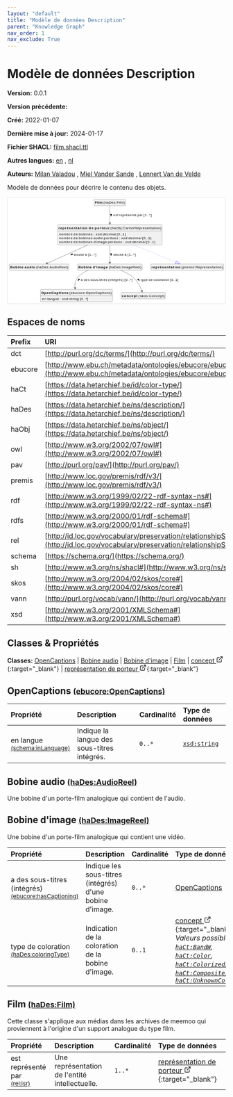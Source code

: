 ```yaml
---
layout: "default"
title: "Modèle de données Description"
parent: "Knowledge Graph"
nav_order: 1
nav_exclude: True
---
```

<svg xmlns="http://www.w3.org/2000/svg" style="display: none;"><symbol id="svg-external-link" width="24" height="24" viewBox="0 0 24 24" fill="none" stroke="currentColor" stroke-width="2" stroke-linecap="round" stroke-linejoin="round" class="feather feather-external-link"><title id="svg-external-link-title">(external link)</title><path d="M18 13v6a2 2 0 0 1-2 2H5a2 2 0 0 1-2-2V8a2 2 0 0 1 2-2h6"></path><polyline points="15 3 21 3 21 9"></polyline><line x1="10" y1="14" x2="21" y2="3"></line> </symbol></svg>

Modèle de données Description
====================

**Version:** 0.0.1

**Version précédente:** 

**Créé:** 2022-01-07

**Dernière mise à jour:** 2024-01-17

**Fichier SHACL:** [film.shacl.ttl](film.shacl.ttl)

**Autres langues:**
[en](../en)
, [nl](../nl)

**Auteurs:**
[Milan Valadou](mailto:milan.valadou@meemoo.be)
, [Miel Vander Sande](mailto:miel.vandersande@meemoo.be)
, [Lennert Van de Velde](mailto:lennert.vandevelde@meemoo.be)


Modèle de données pour décrire le contenu des objets.

<div class="wrap">
  <div class="zoom">
  <svg xmlns="http://www.w3.org/2000/svg" xmlns:xlink="http://www.w3.org/1999/xlink" contentStyleType="text/css" preserveAspectRatio="none" version="1.1" viewBox="0 0 886 430" zoomAndPan="magnify"><defs/><g><a href="#ebucore%3AOpenCaptions" target="_top" title="#ebucore%3AOpenCaptions" xlink:actuate="onRequest" xlink:href="#ebucore%3AOpenCaptions" xlink:show="new" xlink:title="#ebucore%3AOpenCaptions" xlink:type="simple"><g id="elem_ebucore_OpenCaptions"><rect codeLine="15" fill="#F1F1F1" height="50.5938" id="ebucore_OpenCaptions" rx="3.5" ry="3.5" style="stroke:#181818;stroke-width:0.5;" width="293" x="133.5" y="373"/><text fill="#000000" font-family="sans-serif" font-size="14" font-weight="bold" lengthAdjust="spacing" textLength="111" x="136.5" y="390.9951">OpenCaptions</text><text fill="#000000" font-family="sans-serif" font-size="14" lengthAdjust="spacing" textLength="4" x="247.5" y="390.9951"> </text><text fill="#000000" font-family="sans-serif" font-size="14" lengthAdjust="spacing" textLength="172" x="251.5" y="390.9951">(ebucore:OpenCaptions)</text><line style="stroke:#181818;stroke-width:0.5;" x1="134.5" x2="425.5" y1="399.2969" y2="399.2969"/><text fill="#000000" font-family="sans-serif" font-size="14" lengthAdjust="spacing" textLength="18" x="139.5" y="416.292">en</text><text fill="#000000" font-family="sans-serif" font-size="14" lengthAdjust="spacing" textLength="4" x="157.5" y="416.292"> </text><text fill="#000000" font-family="sans-serif" font-size="14" lengthAdjust="spacing" textLength="47" x="161.5" y="416.292">langue</text><text fill="#000000" font-family="sans-serif" font-size="14" lengthAdjust="spacing" textLength="4" x="208.5" y="416.292"> </text><text fill="#000000" font-family="sans-serif" font-size="14" lengthAdjust="spacing" textLength="5" x="212.5" y="416.292">:</text><text fill="#000000" font-family="sans-serif" font-size="14" lengthAdjust="spacing" textLength="4" x="217.5" y="416.292"> </text><text fill="#000000" font-family="sans-serif" font-size="14" font-style="italic" lengthAdjust="spacing" textLength="68" x="221.5" y="416.292">xsd:string</text><text fill="#000000" font-family="sans-serif" font-size="14" lengthAdjust="spacing" textLength="4" x="289.5" y="416.292"> </text><text fill="#000000" font-family="sans-serif" font-size="14" lengthAdjust="spacing" textLength="34" x="293.5" y="416.292">[0..*]</text></g></a><a href="#haDes%3AAudioReel" target="_top" title="#haDes%3AAudioReel" xlink:actuate="onRequest" xlink:href="#haDes%3AAudioReel" xlink:show="new" xlink:title="#haDes%3AAudioReel" xlink:type="simple"><g id="elem_haDes_AudioReel"><rect codeLine="16" fill="#F1F1F1" height="26.2969" id="haDes_AudioReel" rx="3.5" ry="3.5" style="stroke:#181818;stroke-width:0.5;" width="242" x="7" y="270"/><text fill="#000000" font-family="sans-serif" font-size="14" font-weight="bold" lengthAdjust="spacing" textLength="54" x="10" y="287.9951">Bobine</text><text fill="#000000" font-family="sans-serif" font-size="14" font-weight="bold" lengthAdjust="spacing" textLength="5" x="64" y="287.9951"> </text><text fill="#000000" font-family="sans-serif" font-size="14" font-weight="bold" lengthAdjust="spacing" textLength="43" x="69" y="287.9951">audio</text><text fill="#000000" font-family="sans-serif" font-size="14" lengthAdjust="spacing" textLength="4" x="112" y="287.9951"> </text><text fill="#000000" font-family="sans-serif" font-size="14" lengthAdjust="spacing" textLength="130" x="116" y="287.9951">(haDes:AudioReel)</text></g></a><a href="#haDes%3AImageReel" target="_top" title="#haDes%3AImageReel" xlink:actuate="onRequest" xlink:href="#haDes%3AImageReel" xlink:show="new" xlink:title="#haDes%3AImageReel" xlink:type="simple"><g id="elem_haDes_ImageReel"><rect codeLine="17" fill="#F1F1F1" height="26.2969" id="haDes_ImageReel" rx="3.5" ry="3.5" style="stroke:#181818;stroke-width:0.5;" width="263" x="284.5" y="270"/><text fill="#000000" font-family="sans-serif" font-size="14" font-weight="bold" lengthAdjust="spacing" textLength="54" x="287.5" y="287.9951">Bobine</text><text fill="#000000" font-family="sans-serif" font-size="14" font-weight="bold" lengthAdjust="spacing" textLength="5" x="341.5" y="287.9951"> </text><text fill="#000000" font-family="sans-serif" font-size="14" font-weight="bold" lengthAdjust="spacing" textLength="61" x="346.5" y="287.9951">d'image</text><text fill="#000000" font-family="sans-serif" font-size="14" lengthAdjust="spacing" textLength="4" x="407.5" y="287.9951"> </text><text fill="#000000" font-family="sans-serif" font-size="14" lengthAdjust="spacing" textLength="133" x="411.5" y="287.9951">(haDes:ImageReel)</text></g></a><a href="#haDes%3AFilm" target="_top" title="#haDes%3AFilm" xlink:actuate="onRequest" xlink:href="#haDes%3AFilm" xlink:show="new" xlink:title="#haDes%3AFilm" xlink:type="simple"><g id="elem_haDes_Film"><rect codeLine="18" fill="#F1F1F1" height="26.2969" id="haDes_Film" rx="3.5" ry="3.5" style="stroke:#181818;stroke-width:0.5;" width="128" x="352" y="7"/><text fill="#000000" font-family="sans-serif" font-size="14" font-weight="bold" lengthAdjust="spacing" textLength="31" x="355" y="24.9951">Film</text><text fill="#000000" font-family="sans-serif" font-size="14" lengthAdjust="spacing" textLength="4" x="386" y="24.9951"> </text><text fill="#000000" font-family="sans-serif" font-size="14" lengthAdjust="spacing" textLength="87" x="390" y="24.9951">(haDes:Film)</text></g></a><a href="../../terms/fr#skos%3AConcept" target="_top" title="../../terms/fr#skos%3AConcept" xlink:actuate="onRequest" xlink:href="../../terms/fr#skos%3AConcept" xlink:show="new" xlink:title="../../terms/fr#skos%3AConcept" xlink:type="simple"><g id="elem_skos_Concept"><rect codeLine="19" fill="#F1F1F1" height="26.2969" id="skos_Concept" rx="3.5" ry="3.5" style="stroke:#181818;stroke-width:0.5;" width="181" x="461.5" y="385.5"/><text fill="#000000" font-family="sans-serif" font-size="14" font-weight="bold" lengthAdjust="spacing" textLength="64" x="464.5" y="403.4951">concept</text><text fill="#000000" font-family="sans-serif" font-size="14" lengthAdjust="spacing" textLength="4" x="528.5" y="403.4951"> </text><text fill="#000000" font-family="sans-serif" font-size="14" lengthAdjust="spacing" textLength="107" x="532.5" y="403.4951">(skos:Concept)</text></g></a><a href="../../dvd/fr#haObj%3ACarrierRepresentation" target="_top" title="../../dvd/fr#haObj%3ACarrierRepresentation" xlink:actuate="onRequest" xlink:href="../../dvd/fr#haObj%3ACarrierRepresentation" xlink:show="new" xlink:title="../../dvd/fr#haObj%3ACarrierRepresentation" xlink:type="simple"><g id="elem_haObj_CarrierRepresentation"><rect codeLine="20" fill="#F1F1F1" height="83.1875" id="haObj_CarrierRepresentation" rx="3.5" ry="3.5" style="stroke:#181818;stroke-width:0.5;" width="425" x="203.5" y="110"/><text fill="#000000" font-family="sans-serif" font-size="14" font-weight="bold" lengthAdjust="spacing" textLength="118" x="206.5" y="127.9951">représentation</text><text fill="#000000" font-family="sans-serif" font-size="14" font-weight="bold" lengthAdjust="spacing" textLength="5" x="324.5" y="127.9951"> </text><text fill="#000000" font-family="sans-serif" font-size="14" font-weight="bold" lengthAdjust="spacing" textLength="20" x="329.5" y="127.9951">de</text><text fill="#000000" font-family="sans-serif" font-size="14" font-weight="bold" lengthAdjust="spacing" textLength="5" x="349.5" y="127.9951"> </text><text fill="#000000" font-family="sans-serif" font-size="14" font-weight="bold" lengthAdjust="spacing" textLength="60" x="354.5" y="127.9951">porteur</text><text fill="#000000" font-family="sans-serif" font-size="14" lengthAdjust="spacing" textLength="4" x="414.5" y="127.9951"> </text><text fill="#000000" font-family="sans-serif" font-size="14" lengthAdjust="spacing" textLength="207" x="418.5" y="127.9951">(haObj:CarrierRepresentation)</text><line style="stroke:#181818;stroke-width:0.5;" x1="204.5" x2="627.5" y1="136.2969" y2="136.2969"/><text fill="#000000" font-family="sans-serif" font-size="14" lengthAdjust="spacing" textLength="54" x="209.5" y="153.292">nombre</text><text fill="#000000" font-family="sans-serif" font-size="14" lengthAdjust="spacing" textLength="4" x="263.5" y="153.292"> </text><text fill="#000000" font-family="sans-serif" font-size="14" lengthAdjust="spacing" textLength="18" x="267.5" y="153.292">de</text><text fill="#000000" font-family="sans-serif" font-size="14" lengthAdjust="spacing" textLength="4" x="285.5" y="153.292"> </text><text fill="#000000" font-family="sans-serif" font-size="14" lengthAdjust="spacing" textLength="56" x="289.5" y="153.292">bobines</text><text fill="#000000" font-family="sans-serif" font-size="14" lengthAdjust="spacing" textLength="4" x="345.5" y="153.292"> </text><text fill="#000000" font-family="sans-serif" font-size="14" lengthAdjust="spacing" textLength="5" x="349.5" y="153.292">:</text><text fill="#000000" font-family="sans-serif" font-size="14" lengthAdjust="spacing" textLength="4" x="354.5" y="153.292"> </text><text fill="#000000" font-family="sans-serif" font-size="14" font-style="italic" lengthAdjust="spacing" textLength="82" x="358.5" y="153.292">xsd:decimal</text><text fill="#000000" font-family="sans-serif" font-size="14" lengthAdjust="spacing" textLength="4" x="440.5" y="153.292"> </text><text fill="#000000" font-family="sans-serif" font-size="14" lengthAdjust="spacing" textLength="36" x="444.5" y="153.292">[0..1]</text><text fill="#000000" font-family="sans-serif" font-size="14" lengthAdjust="spacing" textLength="54" x="209.5" y="169.5889">nombre</text><text fill="#000000" font-family="sans-serif" font-size="14" lengthAdjust="spacing" textLength="4" x="263.5" y="169.5889"> </text><text fill="#000000" font-family="sans-serif" font-size="14" lengthAdjust="spacing" textLength="18" x="267.5" y="169.5889">de</text><text fill="#000000" font-family="sans-serif" font-size="14" lengthAdjust="spacing" textLength="4" x="285.5" y="169.5889"> </text><text fill="#000000" font-family="sans-serif" font-size="14" lengthAdjust="spacing" textLength="56" x="289.5" y="169.5889">bobines</text><text fill="#000000" font-family="sans-serif" font-size="14" lengthAdjust="spacing" textLength="4" x="345.5" y="169.5889"> </text><text fill="#000000" font-family="sans-serif" font-size="14" lengthAdjust="spacing" textLength="38" x="349.5" y="169.5889">audio</text><text fill="#000000" font-family="sans-serif" font-size="14" lengthAdjust="spacing" textLength="4" x="387.5" y="169.5889"> </text><text fill="#000000" font-family="sans-serif" font-size="14" lengthAdjust="spacing" textLength="58" x="391.5" y="169.5889">perdues</text><text fill="#000000" font-family="sans-serif" font-size="14" lengthAdjust="spacing" textLength="4" x="449.5" y="169.5889"> </text><text fill="#000000" font-family="sans-serif" font-size="14" lengthAdjust="spacing" textLength="5" x="453.5" y="169.5889">:</text><text fill="#000000" font-family="sans-serif" font-size="14" lengthAdjust="spacing" textLength="4" x="458.5" y="169.5889"> </text><text fill="#000000" font-family="sans-serif" font-size="14" font-style="italic" lengthAdjust="spacing" textLength="82" x="462.5" y="169.5889">xsd:decimal</text><text fill="#000000" font-family="sans-serif" font-size="14" lengthAdjust="spacing" textLength="4" x="544.5" y="169.5889"> </text><text fill="#000000" font-family="sans-serif" font-size="14" lengthAdjust="spacing" textLength="36" x="548.5" y="169.5889">[0..1]</text><text fill="#000000" font-family="sans-serif" font-size="14" lengthAdjust="spacing" textLength="54" x="209.5" y="185.8857">nombre</text><text fill="#000000" font-family="sans-serif" font-size="14" lengthAdjust="spacing" textLength="4" x="263.5" y="185.8857"> </text><text fill="#000000" font-family="sans-serif" font-size="14" lengthAdjust="spacing" textLength="18" x="267.5" y="185.8857">de</text><text fill="#000000" font-family="sans-serif" font-size="14" lengthAdjust="spacing" textLength="4" x="285.5" y="185.8857"> </text><text fill="#000000" font-family="sans-serif" font-size="14" lengthAdjust="spacing" textLength="56" x="289.5" y="185.8857">bobines</text><text fill="#000000" font-family="sans-serif" font-size="14" lengthAdjust="spacing" textLength="4" x="345.5" y="185.8857"> </text><text fill="#000000" font-family="sans-serif" font-size="14" lengthAdjust="spacing" textLength="54" x="349.5" y="185.8857">d'image</text><text fill="#000000" font-family="sans-serif" font-size="14" lengthAdjust="spacing" textLength="4" x="403.5" y="185.8857"> </text><text fill="#000000" font-family="sans-serif" font-size="14" lengthAdjust="spacing" textLength="58" x="407.5" y="185.8857">perdues</text><text fill="#000000" font-family="sans-serif" font-size="14" lengthAdjust="spacing" textLength="4" x="465.5" y="185.8857"> </text><text fill="#000000" font-family="sans-serif" font-size="14" lengthAdjust="spacing" textLength="5" x="469.5" y="185.8857">:</text><text fill="#000000" font-family="sans-serif" font-size="14" lengthAdjust="spacing" textLength="4" x="474.5" y="185.8857"> </text><text fill="#000000" font-family="sans-serif" font-size="14" font-style="italic" lengthAdjust="spacing" textLength="82" x="478.5" y="185.8857">xsd:decimal</text><text fill="#000000" font-family="sans-serif" font-size="14" lengthAdjust="spacing" textLength="4" x="560.5" y="185.8857"> </text><text fill="#000000" font-family="sans-serif" font-size="14" lengthAdjust="spacing" textLength="36" x="564.5" y="185.8857">[0..1]</text></g></a><a href="#premis%3ARepresentation" target="_top" title="#premis%3ARepresentation" xlink:actuate="onRequest" xlink:href="#premis%3ARepresentation" xlink:show="new" xlink:title="#premis%3ARepresentation" xlink:type="simple"><g id="elem_premis_Representation"><rect codeLine="21" fill="#F1F1F1" height="26.2969" id="premis_Representation" rx="3.5" ry="3.5" style="stroke:#181818;stroke-width:0.5;" width="297" x="582.5" y="270"/><text fill="#000000" font-family="sans-serif" font-size="14" font-weight="bold" lengthAdjust="spacing" textLength="118" x="585.5" y="287.9951">représentation</text><text fill="#000000" font-family="sans-serif" font-size="14" lengthAdjust="spacing" textLength="4" x="703.5" y="287.9951"> </text><text fill="#000000" font-family="sans-serif" font-size="14" lengthAdjust="spacing" textLength="169" x="707.5" y="287.9951">(premis:Representation)</text></g></a><g id="link_haDes_ImageReel_ebucore_OpenCaptions"><path codeLine="30" d="M327.58,296.04 C310.74,302.36 294.98,311.84 284,326 C273.87,339.07 272.5239,351.8971 274.2039,366.9371 " fill="none" id="haDes_ImageReel-to-ebucore_OpenCaptions" style="stroke:#454645;stroke-width:1.0;"/><polygon fill="#454645" points="274.87,372.9,277.8462,363.5116,274.3149,367.9309,269.8956,364.3997,274.87,372.9" style="stroke:#454645;stroke-width:1.0;"/><polygon fill="#000000" points="285.9927,338.5609,293.7809,333.1025,289.0851,329.5671,285.9927,338.5609" style="stroke:#000000;stroke-width:1.0;"/><text fill="#000000" font-family="sans-serif" font-size="13" lengthAdjust="spacing" textLength="8" x="298" y="339.0669">a</text><text fill="#000000" font-family="sans-serif" font-size="13" lengthAdjust="spacing" textLength="4" x="306" y="339.0669"> </text><text fill="#000000" font-family="sans-serif" font-size="13" lengthAdjust="spacing" textLength="23" x="310" y="339.0669">des</text><text fill="#000000" font-family="sans-serif" font-size="13" lengthAdjust="spacing" textLength="4" x="333" y="339.0669"> </text><text fill="#000000" font-family="sans-serif" font-size="13" lengthAdjust="spacing" textLength="68" x="337" y="339.0669">sous-titres</text><text fill="#000000" font-family="sans-serif" font-size="13" lengthAdjust="spacing" textLength="4" x="405" y="339.0669"> </text><text fill="#000000" font-family="sans-serif" font-size="13" lengthAdjust="spacing" textLength="62" x="409" y="339.0669">(intégrés)</text><text fill="#000000" font-family="sans-serif" font-size="13" lengthAdjust="spacing" textLength="4" x="471" y="339.0669"> </text><text fill="#000000" font-family="sans-serif" font-size="13" lengthAdjust="spacing" textLength="33" x="475" y="339.0669">[0..*]</text></g><g id="link_haDes_ImageReel_skos_Concept"><path codeLine="31" d="M460.12,296.12 C478.09,302.72 498.09,312.39 513,326 C531.17,342.59 540.6727,363.9987 546.1627,379.6387 " fill="none" id="haDes_ImageReel-to-skos_Concept" style="stroke:#454645;stroke-width:1.0;"/><polygon fill="#454645" points="548.15,385.3,548.9433,375.4831,546.4939,380.5822,541.3949,378.1328,548.15,385.3" style="stroke:#454645;stroke-width:1.0;"/><polygon fill="#000000" points="536.5878,338.0489,532.1444,329.6402,528.0505,333.8578,536.5878,338.0489" style="stroke:#000000;stroke-width:1.0;"/><text fill="#000000" font-family="sans-serif" font-size="13" lengthAdjust="spacing" textLength="28" x="542" y="339.0669">type</text><text fill="#000000" font-family="sans-serif" font-size="13" lengthAdjust="spacing" textLength="4" x="570" y="339.0669"> </text><text fill="#000000" font-family="sans-serif" font-size="13" lengthAdjust="spacing" textLength="16" x="574" y="339.0669">de</text><text fill="#000000" font-family="sans-serif" font-size="13" lengthAdjust="spacing" textLength="4" x="590" y="339.0669"> </text><text fill="#000000" font-family="sans-serif" font-size="13" lengthAdjust="spacing" textLength="63" x="594" y="339.0669">coloration</text><text fill="#000000" font-family="sans-serif" font-size="13" lengthAdjust="spacing" textLength="4" x="657" y="339.0669"> </text><text fill="#000000" font-family="sans-serif" font-size="13" lengthAdjust="spacing" textLength="34" x="661" y="339.0669">[0..1]</text></g><g id="link_haDes_Film_haObj_CarrierRepresentation"><path codeLine="34" d="M416,33.42 C416,50.89 416,77.55 416,103.94 " fill="none" id="haDes_Film-to-haObj_CarrierRepresentation" style="stroke:#454645;stroke-width:1.0;"/><polygon fill="#454645" points="416,109.94,420,100.94,416,104.94,412,100.94,416,109.94" style="stroke:#454645;stroke-width:1.0;"/><polygon fill="#000000" points="421,76.5664,423.9389,67.5213,418.0611,67.5213,421,76.5664" style="stroke:#000000;stroke-width:1.0;"/><text fill="#000000" font-family="sans-serif" font-size="13" lengthAdjust="spacing" textLength="20" x="430" y="76.0669">est</text><text fill="#000000" font-family="sans-serif" font-size="13" lengthAdjust="spacing" textLength="4" x="450" y="76.0669"> </text><text fill="#000000" font-family="sans-serif" font-size="13" lengthAdjust="spacing" textLength="70" x="454" y="76.0669">représenté</text><text fill="#000000" font-family="sans-serif" font-size="13" lengthAdjust="spacing" textLength="4" x="524" y="76.0669"> </text><text fill="#000000" font-family="sans-serif" font-size="13" lengthAdjust="spacing" textLength="21" x="528" y="76.0669">par</text><text fill="#000000" font-family="sans-serif" font-size="13" lengthAdjust="spacing" textLength="4" x="549" y="76.0669"> </text><text fill="#000000" font-family="sans-serif" font-size="13" lengthAdjust="spacing" textLength="33" x="553" y="76.0669">[1..*]</text></g><g id="link_haObj_CarrierRepresentation_premis_Representation"><path codeLine="38" d="M514.8,193.12 C579.4,219.67 642.7115,245.707 684.9715,263.077 " fill="none" id="haObj_CarrierRepresentation-to-premis_Representation" style="stroke:#0000FF;stroke-width:1.0;stroke-dasharray:1.0,3.0;"/><polygon fill="none" points="701.62,269.92,687.2525,257.5275,682.6905,268.6265,701.62,269.92" style="stroke:#0000FF;stroke-width:1.0;"/></g><g id="link_haObj_CarrierRepresentation_haDes_AudioReel"><path codeLine="43" d="M325.67,193.12 C266.61,219.67 198.9725,250.0899 160.3325,267.4599 " fill="none" id="haObj_CarrierRepresentation-to-haDes_AudioReel" style="stroke:#454645;stroke-width:1.0;"/><polygon fill="#454645" points="154.86,269.92,164.7088,269.8782,159.4204,267.8699,161.4287,262.5816,154.86,269.92" style="stroke:#454645;stroke-width:1.0;"/><polygon fill="#000000" points="255.4398,233.6168,264.8945,232.588,262.4841,227.2272,255.4398,233.6168" style="stroke:#000000;stroke-width:1.0;"/><text fill="#000000" font-family="sans-serif" font-size="13" lengthAdjust="spacing" textLength="42" x="269" y="236.0669">stocké</text><text fill="#000000" font-family="sans-serif" font-size="13" lengthAdjust="spacing" textLength="4" x="311" y="236.0669"> </text><text fill="#000000" font-family="sans-serif" font-size="13" lengthAdjust="spacing" textLength="8" x="315" y="236.0669">à</text><text fill="#000000" font-family="sans-serif" font-size="13" lengthAdjust="spacing" textLength="4" x="323" y="236.0669"> </text><text fill="#000000" font-family="sans-serif" font-size="13" lengthAdjust="spacing" textLength="33" x="327" y="236.0669">[1..*]</text></g><g id="link_haObj_CarrierRepresentation_haDes_ImageReel"><path codeLine="44" d="M416,193.12 C416,219.67 416,246.55 416,263.92 " fill="none" id="haObj_CarrierRepresentation-to-haDes_ImageReel" style="stroke:#454645;stroke-width:1.0;"/><polygon fill="#454645" points="416,269.92,420,260.92,416,264.92,412,260.92,416,269.92" style="stroke:#454645;stroke-width:1.0;"/><polygon fill="#000000" points="421,236.5664,423.9389,227.5213,418.0611,227.5213,421,236.5664" style="stroke:#000000;stroke-width:1.0;"/><text fill="#000000" font-family="sans-serif" font-size="13" lengthAdjust="spacing" textLength="42" x="430" y="236.0669">stocké</text><text fill="#000000" font-family="sans-serif" font-size="13" lengthAdjust="spacing" textLength="4" x="472" y="236.0669"> </text><text fill="#000000" font-family="sans-serif" font-size="13" lengthAdjust="spacing" textLength="8" x="476" y="236.0669">à</text><text fill="#000000" font-family="sans-serif" font-size="13" lengthAdjust="spacing" textLength="4" x="484" y="236.0669"> </text><text fill="#000000" font-family="sans-serif" font-size="13" lengthAdjust="spacing" textLength="33" x="488" y="236.0669">[1..*]</text></g></g></svg>
  </div>
</div>

## Espaces de noms

| Prefix | URI      |
| :----- | :------- |
| dct     | [http://purl.org/dc/terms/](http://purl.org/dc/terms/) |
| ebucore     | [http://www.ebu.ch/metadata/ontologies/ebucore/ebucore#](http://www.ebu.ch/metadata/ontologies/ebucore/ebucore#) |
| haCt     | [https://data.hetarchief.be/id/color-type/](https://data.hetarchief.be/id/color-type/) |
| haDes     | [https://data.hetarchief.be/ns/description/](https://data.hetarchief.be/ns/description/) |
| haObj     | [https://data.hetarchief.be/ns/object/](https://data.hetarchief.be/ns/object/) |
| owl     | [http://www.w3.org/2002/07/owl#](http://www.w3.org/2002/07/owl#) |
| pav     | [http://purl.org/pav/](http://purl.org/pav/) |
| premis     | [http://www.loc.gov/premis/rdf/v3/](http://www.loc.gov/premis/rdf/v3/) |
| rdf     | [http://www.w3.org/1999/02/22-rdf-syntax-ns#](http://www.w3.org/1999/02/22-rdf-syntax-ns#) |
| rdfs     | [http://www.w3.org/2000/01/rdf-schema#](http://www.w3.org/2000/01/rdf-schema#) |
| rel     | [http://id.loc.gov/vocabulary/preservation/relationshipSubType/](http://id.loc.gov/vocabulary/preservation/relationshipSubType/) |
| schema     | [https://schema.org/](https://schema.org/) |
| sh     | [http://www.w3.org/ns/shacl#](http://www.w3.org/ns/shacl#) |
| skos     | [http://www.w3.org/2004/02/skos/core#](http://www.w3.org/2004/02/skos/core#) |
| vann     | [http://purl.org/vocab/vann/](http://purl.org/vocab/vann/) |
| xsd     | [http://www.w3.org/2001/XMLSchema#](http://www.w3.org/2001/XMLSchema#) |

## Classes & Propriétés

**Classes:** 
 [OpenCaptions](#ebucore%3AOpenCaptions) |  [Bobine audio](#haDes%3AAudioReel) |  [Bobine d'image](#haDes%3AImageReel) |  [Film](#haDes%3AFilm) |  [concept <svg class="svg-external-link" viewBox="0 0 24 24" aria-labelledby="svg-external-link-title"><use xlink:href="#svg-external-link"></use></svg>](../../terms/fr#skos%3AConcept){:target="_blank"} |  [représentation de porteur <svg class="svg-external-link" viewBox="0 0 24 24" aria-labelledby="svg-external-link-title"><use xlink:href="#svg-external-link"></use></svg>](../../dvd/fr#haObj%3ACarrierRepresentation){:target="_blank"}
## <a id="ebucore%3AOpenCaptions"></a>OpenCaptions <small>[(ebucore:OpenCaptions)](http://www.ebu.ch/metadata/ontologies/ebucore/ebucore#OpenCaptions)</small>




| Propriété | Description | Cardinalité | Type de données |
| :------ | :---------- | :---------- | :------- |
| <a id='schema%3AinLanguage'></a>en langue <br> <small>[(schema:inLanguage)](https://schema.org/inLanguage)</small> | Indique la langue des sous-titres intégrés. | `0..*` | [`xsd:string`](http://www.w3.org/2001/XMLSchema#string)  |

## <a id="haDes%3AAudioReel"></a>Bobine audio <small>[(haDes:AudioReel)](https://data.hetarchief.be/ns/description/AudioReel)</small>


Une bobine d'un porte-film analogique qui contient de l'audio.


## <a id="haDes%3AImageReel"></a>Bobine d'image <small>[(haDes:ImageReel)](https://data.hetarchief.be/ns/description/ImageReel)</small>


Une bobine d'un porte-film analogique qui contient une vidéo.

| Propriété | Description | Cardinalité | Type de données |
| :------ | :---------- | :---------- | :------- |
| <a id='ebucore%3AhasCaptioning'></a>a des sous-titres (intégrés) <br> <small>[(ebucore:hasCaptioning)](http://www.ebu.ch/metadata/ontologies/ebucore/ebucore#hasCaptioning)</small> | Indique les sous-titres (intégrés) d'une bobine d'image. | `0..*` | [OpenCaptions](#ebucore%3AOpenCaptions)  |
| <a id='haDes%3AcoloringType'></a>type de coloration <br> <small>[(haDes:coloringType)](https://data.hetarchief.be/ns/description/coloringType)</small> | Indication de la coloration de la bobine d'image. | `0..1` | [concept <svg class="svg-external-link" viewBox="0 0 24 24" aria-labelledby="svg-external-link-title"><use xlink:href="#svg-external-link"></use></svg>](../../terms/fr#skos%3AConcept){:target="_blank"} <br>_Valeurs possibles: [`haCt:BandW`](https://data.hetarchief.be/id/color-type/BandW), [`haCt:Color`](https://data.hetarchief.be/id/color-type/Color), [`haCt:Colorized`](https://data.hetarchief.be/id/color-type/Colorized), [`haCt:Composite`](https://data.hetarchief.be/id/color-type/Composite), [`haCt:UnknownColorType`](https://data.hetarchief.be/id/color-type/UnknownColorType)_ |

## <a id="haDes%3AFilm"></a>Film <small>[(haDes:Film)](https://data.hetarchief.be/ns/description/Film)</small>


Cette classe s'applique aux médias dans les archives de meemoo qui proviennent à l'origine d'un support analogue du type film.

| Propriété | Description | Cardinalité | Type de données |
| :------ | :---------- | :---------- | :------- |
| <a id='rel%3Aisr'></a>est représenté par <br> <small>[(rel:isr)](http://id.loc.gov/vocabulary/preservation/relationshipSubType/isr)</small> | Une représentation de l'entité intellectuelle. | `1..*` | [représentation de porteur <svg class="svg-external-link" viewBox="0 0 24 24" aria-labelledby="svg-external-link-title"><use xlink:href="#svg-external-link"></use></svg>](../../dvd/fr#haObj%3ACarrierRepresentation){:target="_blank"}  |

[^1]: Étiquettes de langue uniques requises
<style>
.zoom > svg {
    width: 100%;
    height: auto;
    background-color: #fff;
}

.zoom > svg text{
   -webkit-user-select: none;
   -moz-user-select: none;
   -ms-user-select: none;
   user-select: none;
}

.wrap {
  overflow: hidden;
  border: 1px solid #E6E6E6;
}

.zoom {
  position: relative;
}

.zoom:hover {
  transform: scale(2.0); cursor: grab;
}
.svg-external-link {
  width: 16px;
  height: 16px;
}
</style>
<script>
var svg = document.querySelector('svg[zoomAndPan="magnify"]');
var zoomDiv = document.querySelector('.zoom');
zoomDiv.addEventListener('mouseleave', onMouseOutZoomDiv);
if (window.PointerEvent) {
  svg.addEventListener('pointerdown', onPointerDown);
  svg.addEventListener('pointerup', onPointerUp);
  svg.addEventListener('pointerleave', onPointerUp); 
  svg.addEventListener('pointermove', onPointerMove); 
} else {

  svg.addEventListener('mousedown', onPointerDown); 
  svg.addEventListener('mouseup', onPointerUp); 
  svg.addEventListener('mouseleave', onPointerUp); 
  svg.addEventListener('mousemove', onPointerMove); 

  svg.addEventListener('touchstart', onPointerDown);
  svg.addEventListener('touchend', onPointerUp);
  svg.addEventListener('touchmove', onPointerMove); 
}

function getPointFromEvent (event) {
  var point = {x:0, y:0};
  if (event.targetTouches) {
    point.x = event.targetTouches[0].clientX;
    point.y = event.targetTouches[0].clientY;
  } else {
    point.x = event.clientX;
    point.y = event.clientY;
  }
  
  return point;
}

var isPointerDown = false;

var pointerOrigin = {
  x: 0,
  y: 0
};

function onPointerDown(event) {
  isPointerDown = true; 
  
  var pointerPosition = getPointFromEvent(event);
  pointerOrigin.x = pointerPosition.x;
  pointerOrigin.y = pointerPosition.y;
}

var originalViewBoxString = svg.getAttribute('viewBox');
var originalViewBoxList= svg.viewBox.baseVal;

var originalViewBox = {
    x: originalViewBoxList.x,
    y: originalViewBoxList.y,
    width: originalViewBoxList.width,
    height: originalViewBoxList.height
};

var viewBox = structuredClone(originalViewBox);
console.log(viewBox);
var newViewBox = {
  x: 0,
  y: 0
};

var ratio = viewBox.width / svg.getBoundingClientRect().width;
window.addEventListener('resize', function() {
  ratio = viewBox.width / svg.getBoundingClientRect().width;
});

function onPointerMove (event) {
  if (!isPointerDown) {
    return;
  }
  event.preventDefault();

  var pointerPosition = getPointFromEvent(event);

  newViewBox.x = viewBox.x - ((pointerPosition.x - pointerOrigin.x) * ratio);
  newViewBox.y = viewBox.y - ((pointerPosition.y - pointerOrigin.y) * ratio);

  var viewBoxString = `${newViewBox.x} ${newViewBox.y} ${viewBox.width} ${viewBox.height}`;
  svg.setAttribute('viewBox', viewBoxString);
}

function onPointerUp() {
  isPointerDown = false;

  viewBox.x = newViewBox.x;
  viewBox.y = newViewBox.y;
}
function onMouseOutZoomDiv(event) {

  var viewBoxString = structuredClone(originalViewBoxString);
  viewBox.x = 0;
  viewBox.y = 0;
  svg.setAttribute('viewBox', originalViewBoxString);
}

</script>
